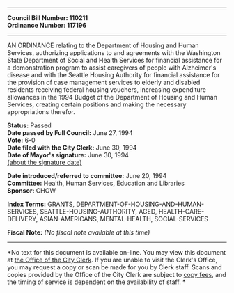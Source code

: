 * * * * *  
  
**Council Bill Number: [](#h0)[](#h2)110211**   
**Ordinance Number: 117196**  
  
* * * * *  
  
AN ORDINANCE relating to the Department of Housing and Human Services, authorizing applications to and agreements with the Washington State Department of Social and Health Services for financial assistance for a demonstration program to assist caregivers of people with Alzheimer's disease and with the Seattle Housing Authority for financial assistance for the provision of case management services to elderly and disabled residents receiving federal housing vouchers, increasing expenditure allowances in the 1994 Budget of the Department of Housing and Human Services, creating certain positions and making the necessary appropriations therefor.  
  
**Status:** Passed   
**Date passed by Full Council:** June 27, 1994   
**Vote:** 6-0   
**Date filed with the City Clerk:** June 30, 1994   
**Date of Mayor's signature:** June 30, 1994   
[(about the signature date)](/~public/approvaldate.htm)   
  
  
**Date introduced/referred to committee:** June 20, 1994   
**Committee:** Health, Human Services, Education and Libraries   
**Sponsor:** CHOW   
  
**Index Terms:** GRANTS, DEPARTMENT-OF-HOUSING-AND-HUMAN-SERVICES, SEATTLE-HOUSING-AUTHORITY, AGED, HEALTH-CARE-DELIVERY, ASIAN-AMERICANS, MENTAL-HEALTH, SOCIAL-SERVICES  
  
**Fiscal Note:** *(No fiscal note available at this time)*  
  
* * * * *  
  
*No text for this document is available on-line. You may view this document at [the Office of the City Clerk](http://www.seattle.gov/leg/clerk/contactUs.htm). If you are unable to visit the Clerk's Office, you may request a copy or scan be made for you by Clerk staff. Scans and copies provided by the Office of the City Clerk are subject to [copy fees](http://clerk.seattle.gov/~public/clerkfees.htm), and the timing of service is dependent on the availability of staff. *  
  
  
